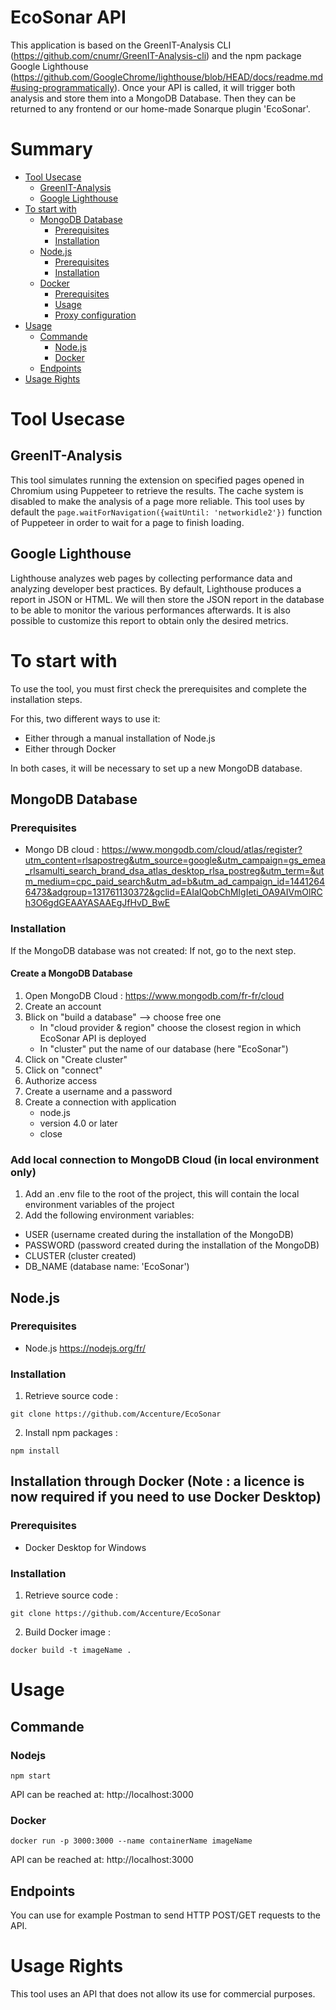 # EcoSonar API

This application is based on the GreenIT-Analysis CLI (https://github.com/cnumr/GreenIT-Analysis-cli) and the npm package Google Lighthouse (https://github.com/GoogleChrome/lighthouse/blob/HEAD/docs/readme.md#using-programmatically). Once your API is called, it will trigger both analysis and store them into a MongoDB Database. Then they can be returned to any frontend or our home-made Sonarque plugin 'EcoSonar'.

# Summary
- [Tool Usecase](#tool-usecase)
  - [GreenIT-Analysis](#greenit-analysis)
  - [Google Lighthouse](#google-lighthouse)
- [To start with](#to-start-with)
  - [MongoDB Database](#mongodb-database)
    - [Prerequisites](#prerequisites)
    - [Installation](#installation)
  - [Node.js](#nodejs)
    - [Prerequisites](#prerequisites)
    - [Installation](#installation)
  - [Docker](#docker)
    - [Prerequisites](#prerequisites)
    - [Usage](#usage)
    - [Proxy configuration](#proxy-configuration)
- [Usage](#usage)
  - [Commande](#commande)
    - [Node.js](#nodejs)
    - [Docker](#docker)
  - [Endpoints](#endpoints)
- [Usage Rights](#usage-rights)

# Tool Usecase

## GreenIT-Analysis

This tool simulates running the extension on specified pages opened in Chromium using Puppeteer to retrieve the results.
The cache system is disabled to make the analysis of a page more reliable.
This tool uses by default the `page.waitForNavigation({waitUntil: 'networkidle2'})` function of Puppeteer in order to wait for a page to finish loading.

## Google Lighthouse

Lighthouse analyzes web pages by collecting performance data and analyzing developer best practices. By default, Lighthouse produces a report in JSON or HTML. We will then store the JSON report in the database to be able to monitor the various performances afterwards.
It is also possible to customize this report to obtain only the desired metrics.

# To start with

To use the tool, you must first check the prerequisites and complete the installation steps.

For this, two different ways to use it:
- Either through a manual installation of Node.js
- Either through Docker

In both cases, it will be necessary to set up a new MongoDB database.

## MongoDB Database

### Prerequisites
 - Mongo DB cloud : https://www.mongodb.com/cloud/atlas/register?utm_content=rlsapostreg&utm_source=google&utm_campaign=gs_emea_rlsamulti_search_brand_dsa_atlas_desktop_rlsa_postreg&utm_term=&utm_medium=cpc_paid_search&utm_ad=b&utm_ad_campaign_id=14412646473&adgroup=131761130372&gclid=EAIaIQobChMIgIeti_OA9AIVmOlRCh3O6gdGEAAYASAAEgJfHvD_BwE

### Installation

If the MongoDB database was not created:
If not, go to the next step.

#### Create a MongoDB Database

1. Open MongoDB Cloud : https://www.mongodb.com/fr-fr/cloud
2. Create an account
3. Blick on "build a database" --> choose free one
    - In "cloud provider & region" choose the closest region in which EcoSonar API is deployed
    - In "cluster" put the name of our database (here "EcoSonar")
4. Click on "Create cluster"
5. Click on "connect"
6. Authorize access
7. Create a username and a password
8. Create a connection with application
    - node.js
    - version 4.0 or later
    - close

### Add local connection to MongoDB Cloud (in local environment only)
1. Add an .env file to the root of the project, this will contain the local environment variables of the project
2. Add the following environment variables:
  - USER (username created during the installation of the MongoDB)
  - PASSWORD (password created during the installation of the MongoDB)
  - CLUSTER (cluster created)
  - DB_NAME (database name: 'EcoSonar')

## Node.js

### Prerequisites
 - Node.js https://nodejs.org/fr/

### Installation
1. Retrieve source code : 
```
git clone https://github.com/Accenture/EcoSonar
```
2. Install npm packages :
```
npm install
```

## Installation through Docker (Note : a licence is now required if you need to use Docker Desktop)

### Prerequisites
 - Docker Desktop for Windows

### Installation

1. Retrieve source code : 
 ```
 git clone https://github.com/Accenture/EcoSonar
 ```
2. Build Docker image : 
 ```
 docker build -t imageName .
 ```

# Usage

## Commande 

### Nodejs
```
npm start
```

API can be reached at: http://localhost:3000

### Docker
```
docker run -p 3000:3000 --name containerName imageName
```

API can be reached at: http://localhost:3000

## Endpoints

You can use for example Postman to send HTTP POST/GET requests to the API.

# Usage Rights

This tool uses an API that does not allow its use for commercial purposes.